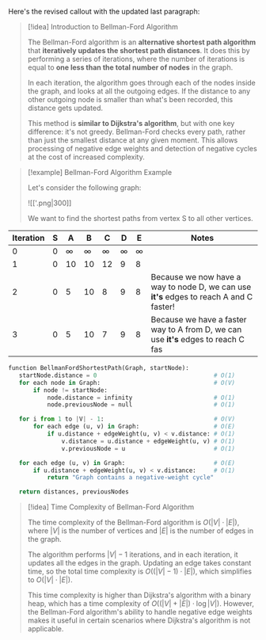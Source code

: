 Here's the revised callout with the updated last paragraph:

> [!idea] Introduction to Bellman-Ford Algorithm
>
> The Bellman-Ford algorithm is an **alternative shortest path algorithm** that **iteratively updates the shortest path distances**. It does this by performing a series of iterations, where the number of iterations is equal to **one less than the total number of nodes** in the graph.
>
> In each iteration, the algorithm goes through each of the nodes inside the graph, and looks at all the outgoing edges. If the distance to any other outgoing node is smaller than what's been recorded, this distance gets updated.
>
> This method is **similar to Dijkstra's algorithm**, but with one key difference: it's not greedy. Bellman-Ford checks every path, rather than just the smallest distance at any given moment. This allows processing of negative edge weights and detection of negative cycles at the cost of increased complexity. 


> [!example] Bellman-Ford Algorithm Example
> 
> Let's consider the following graph:
> 
> ![['.png|300]]
> 
> We want to find the shortest paths from vertex S to all other vertices.



| Iteration | S   | A   | B   | C   | D   | E   | Notes                                                                                   |
| --------- | --- | --- | --- | --- | --- | --- | --------------------------------------------------------------------------------------- |
| 0         | 0   | ∞   | ∞   | ∞   | ∞   | ∞   |                                                                                         |
| 1         | 0   | 10  | 10  | 12  | 9   | 8   |                                                                                         |
| 2         | 0   | 5   | 10  | 8   | 9   | 8   | Because we now have a way to node D, we can use **it's** edges to reach A and C faster! |
| 3         | 0   | 5   | 10  | 7   | 9   | 8   | Because we have a faster way to A from D, we can use **it's** edges to reach C fas      |




```python
function BellmanFordShortestPath(Graph, startNode):
   startNode.distance = 0                                 # O(1)
   for each node in Graph:                                # O(V)
       if node != startNode:
           node.distance = infinity                       # O(1)
           node.previousNode = null                       # O(1)

   for i from 1 to |V| - 1:                               # O(V)
       for each edge (u, v) in Graph:                     # O(E)
           if u.distance + edgeWeight(u, v) < v.distance: # O(1)
               v.distance = u.distance + edgeWeight(u, v) # O(1)
               v.previousNode = u                         # O(1)

   for each edge (u, v) in Graph:                         # O(E)
       if u.distance + edgeWeight(u, v) < v.distance:     # O(1)
           return "Graph contains a negative-weight cycle"

   return distances, previousNodes
```

> [!idea] Time Complexity of Bellman-Ford Algorithm
> 
> The time complexity of the Bellman-Ford algorithm is $O(|V| \cdot |E|)$, where $|V|$ is the number of vertices and $|E|$ is the number of edges in the graph.
> 
> The algorithm performs $|V| - 1$ iterations, and in each iteration, it updates all the edges in the graph. Updating an edge takes constant time, so the total time complexity is $O((|V| - 1) \cdot |E|)$, which simplifies to $O(|V| \cdot |E|)$.
> 
> This time complexity is higher than Dijkstra's algorithm with a binary heap, which has a time complexity of $O((|V| + |E|) \cdot \log |V|)$. However, the Bellman-Ford algorithm's ability to handle negative edge weights makes it useful in certain scenarios where Dijkstra's algorithm is not applicable.

